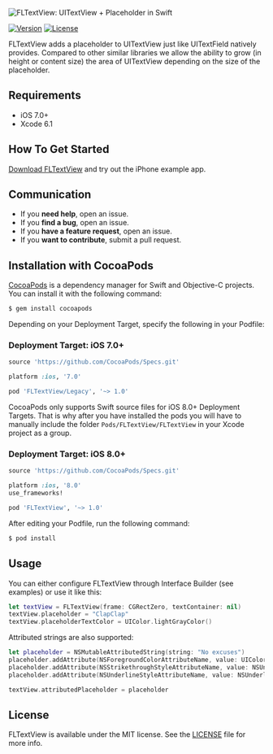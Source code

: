 ![FLTextView: UITextView + Placeholder in Swift](https://raw.githubusercontent.com/freeletics/FLTextView/assets/freeletics.png)

[![Version](https://img.shields.io/cocoapods/v/FLTextView.svg)](https://cocoapods.org/pods/FLTextView) [![License](https://img.shields.io/cocoapods/l/FLTextView.svg)](https://github.com/freeletics/FLTextView/blob/master/LICENSE)

FLTextView adds a placeholder to UITextView just like UITextField natively provides. Compared to other similar libraries we allow the ability to grow (in height or content size) the area of UITextView depending on the size of the placeholder.

## Requirements

- iOS 7.0+
- Xcode 6.1

## How To Get Started

[Download FLTextView](https://github.com/freeletics/FLTextView/archive/master.zip) and try out the iPhone example app.

## Communication

- If you **need help**, open an issue.
- If you **find a bug**, open an issue.
- If you **have a feature request**, open an issue.
- If you **want to contribute**, submit a pull request.

## Installation with CocoaPods

[CocoaPods](https://cocoapods.org/) is a dependency manager for Swift and Objective-C projects. You can install it with the following command:

```bash
$ gem install cocoapods
```

Depending on your Deployment Target, specify the following in your Podfile:

### Deployment Target: iOS 7.0+

```ruby
source 'https://github.com/CocoaPods/Specs.git'

platform :ios, '7.0'

pod 'FLTextView/Legacy', '~> 1.0'
```

CocoaPods only supports Swift source files for iOS 8.0+ Deployment Targets. That is why after you have installed the pods you will have to manually include the folder ``Pods/FLTextView/FLTextView`` in your Xcode project as a group.

### Deployment Target: iOS 8.0+

```ruby
source 'https://github.com/CocoaPods/Specs.git'

platform :ios, '8.0'
use_frameworks!

pod 'FLTextView', '~> 1.0'
```

After editing your Podfile, run the following command:

```bash
$ pod install
```

## Usage

You can either configure FLTextView through Interface Builder (see examples) or use it like this:

```swift
let textView = FLTextView(frame: CGRectZero, textContainer: nil)
textView.placeholder = "ClapClap"
textView.placeholderTextColor = UIColor.lightGrayColor()
```

Attributed strings are also supported:

```swift
let placeholder = NSMutableAttributedString(string: "No excuses")
placeholder.addAttribute(NSForegroundColorAttributeName, value: UIColor(white: 0.7, alpha: 1.0), range: NSMakeRange(0, 10))
placeholder.addAttribute(NSStrikethroughStyleAttributeName, value: NSUnderlineStyle.StyleDouble.rawValue, range: NSMakeRange(3, 7))
placeholder.addAttribute(NSUnderlineStyleAttributeName, value: NSUnderlineStyle.StyleSingle.rawValue, range: NSMakeRange(0, 2))

textView.attributedPlaceholder = placeholder
```

## License

FLTextView is available under the MIT license. See the [LICENSE](https://github.com/freeletics/FLTextView/blob/master/LICENSE) file for more info.
